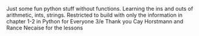 Just some fun python stuff without functions. Learning the ins and outs of arithmetic, ints, strings. Restricted to build with only the information in chapter 1-2 in Python for Everyone 3/e
Thank you Cay Horstmann and Rance Necaise for the lessons

